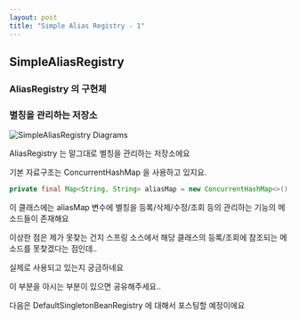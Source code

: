 ```yaml
---
layout: post
title: "Simple Alias Registry - 1"
---
```


## SimpleAliasRegistry

### AliasRegistry 의 구현체
### 별칭을 관리하는 저장소

![SimpleAliasRegistry Diagrams](https://raw.githubusercontent.com/YounHyunJun/YounHyunJun.github.io/master/img/Alias_Diagram.PNG)

AliasRegistry 는 말그대로 별칭을 관리하는 저장소에요 

기본 자료구조는 ConcurrentHashMap 을 사용하고 있지요.

```java
private final Map<String, String> aliasMap = new ConcurrentHashMap<>();
``` 

이 클래스에는 aliasMap 변수에 별칭을 등록/삭제/수정/조회 등의 관리하는 기능의 메소드들이 존재해요

이상한 점은 제가 못찾는 건지 스프링 소스에서 해당 클래스의 등록/조회에 참조되는 메소드를 못찾겠다는 점인데..

실제로 사용되고 있는지 궁금하네요

이 부분을 아시는 부분이 있으면 공유해주세요..

다음은 DefaultSingletonBeanRegistry 에 대해서 포스팅할 예정이에요